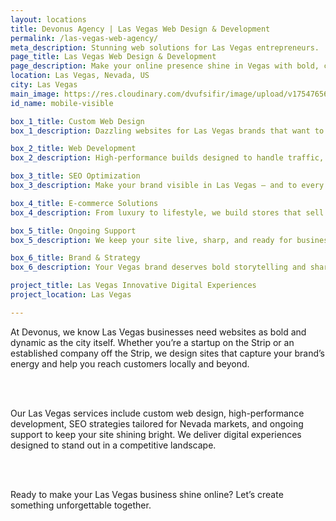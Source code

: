 ```yaml
---
layout: locations
title: Devonus Agency | Las Vegas Web Design & Development
permalink: /las-vegas-web-agency/
meta_description: Stunning web solutions for Las Vegas entrepreneurs.
page_title: Las Vegas Web Design & Development
page_description: Make your online presence shine in Vegas with bold, custom web design.
location: Las Vegas, Nevada, US
city: Las Vegas
main_image: https://res.cloudinary.com/dvufsifir/image/upload/v1754765645/las-vegas_tmmz6s.webp
id_name: mobile-visible

box_1_title: Custom Web Design
box_1_description: Dazzling websites for Las Vegas brands that want to leave a lasting impression.

box_2_title: Web Development
box_2_description: High-performance builds designed to handle traffic, engagement, and conversion.

box_3_title: SEO Optimization
box_3_description: Make your brand visible in Las Vegas — and to every visitor searching for you.

box_4_title: E-commerce Solutions
box_4_description: From luxury to lifestyle, we build stores that sell and stand out.

box_5_title: Ongoing Support
box_5_description: We keep your site live, sharp, and ready for business 24/7.

box_6_title: Brand & Strategy
box_6_description: Your Vegas brand deserves bold storytelling and sharp digital presence — we’ll help you get there.

project_title: Las Vegas Innovative Digital Experiences
project_location: Las Vegas

---
```


At Devonus, we know Las Vegas businesses need websites as bold and dynamic as the city itself. Whether you’re a startup on the Strip or an established company off the Strip, we design sites that capture your brand’s energy and help you reach customers locally and beyond.

<br>  
<br>

Our Las Vegas services include custom web design, high-performance development, SEO strategies tailored for Nevada markets, and ongoing support to keep your site shining bright. We deliver digital experiences designed to stand out in a competitive landscape.

<br>  
<br>

Ready to make your Las Vegas business shine online? Let’s create something unforgettable together.
